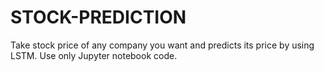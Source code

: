 # STOCK-PREDICTION
Take stock price of any company you want and predicts its price by using LSTM. Use only Jupyter notebook code.
